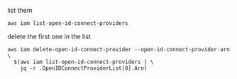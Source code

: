 list them

```
aws iam list-open-id-connect-providers
```

delete the first one in the list

```
aws iam delete-open-id-connect-provider --open-id-connect-provider-arn \
  $(aws iam list-open-id-connect-providers | \
    jq -r .OpenIDConnectProviderList[0].Arn)
```

